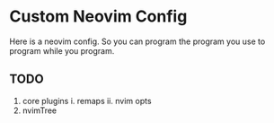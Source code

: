 # Custom Neovim Config

Here is a neovim config. So you can program the program you use to program while you program.

## TODO

1. core plugins
    i. remaps
    ii. nvim opts
2. nvimTree
